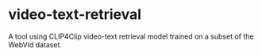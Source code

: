 # video-text-retrieval
A tool using CLIP4Clip video-text retrieval model trained on a subset of the WebVid dataset.
